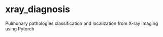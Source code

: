 # xray_diagnosis
Pulmonary pathologies classification and localization from X-ray imaging using Pytorch
